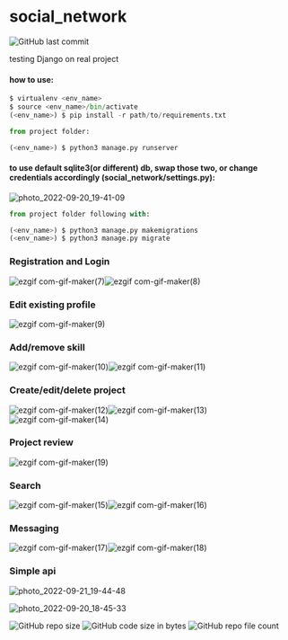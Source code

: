 # social_network
![GitHub last commit](https://img.shields.io/github/last-commit/co01l3r/social_network_dj)

testing Django on real project

#### how to use:
```python
$ virtualenv <env_name>
$ source <env_name>/bin/activate
(<env_name>) $ pip install -r path/to/requirements.txt

from project folder:

(<env_name>) $ python3 manage.py runserver
```

#### to use default sqlite3(or different) db, swap those two, or change credentials accordingly (social_network/settings.py):

![photo_2022-09-20_19-41-09](https://user-images.githubusercontent.com/25802489/191327467-4aac9bf3-c372-4939-9ecb-3fb3d117121d.jpg)

```python
from project folder following with:

(<env_name>) $ python3 manage.py makemigrations
(<env_name>) $ python3 manage.py migrate
```


### Registration and Login

![ezgif com-gif-maker(7)](https://user-images.githubusercontent.com/25802489/191311876-a4e8c9e0-d78a-4cfb-bd8f-cef7d76772ec.gif)![ezgif com-gif-maker(8)](https://user-images.githubusercontent.com/25802489/191311889-d72646a2-0cf8-4418-9046-f606efbf40f3.gif)

### Edit existing profile

![ezgif com-gif-maker(9)](https://user-images.githubusercontent.com/25802489/191312350-eeaaebd3-4144-46a0-8d1e-70f8193f567a.gif)

### Add/remove skill

![ezgif com-gif-maker(10)](https://user-images.githubusercontent.com/25802489/191312889-4809d66e-d203-49b3-a1d3-ff84fc847df6.gif)![ezgif com-gif-maker(11)](https://user-images.githubusercontent.com/25802489/191312895-d9859be5-273c-4508-943d-46538efbcb50.gif)

### Create/edit/delete project

![ezgif com-gif-maker(12)](https://user-images.githubusercontent.com/25802489/191313540-c42883d2-6a24-4571-b845-994829988217.gif)![ezgif com-gif-maker(13)](https://user-images.githubusercontent.com/25802489/191313770-42182b50-d88f-4b67-8c5f-a5d43e86e738.gif)![ezgif com-gif-maker(14)](https://user-images.githubusercontent.com/25802489/191314101-8e3d1a79-338b-4c50-b2e9-0f626fbbb816.gif)

### Project review

![ezgif com-gif-maker(19)](https://user-images.githubusercontent.com/25802489/191316237-2de42cf1-e470-414f-96fe-59413d466469.gif)

### Search

![ezgif com-gif-maker(15)](https://user-images.githubusercontent.com/25802489/191314687-2fe9aa6e-55bf-48b2-8e3a-1ec56ec8bc97.gif)![ezgif com-gif-maker(16)](https://user-images.githubusercontent.com/25802489/191314701-bca463cb-12f8-493b-aab6-beb9dd9ef5b7.gif)

### Messaging

![ezgif com-gif-maker(17)](https://user-images.githubusercontent.com/25802489/191315750-27a1a0f8-3d4f-4c5d-bf46-3bc3bc5e167b.gif)![ezgif com-gif-maker(18)](https://user-images.githubusercontent.com/25802489/191315761-4db0cf24-3963-486d-ba01-b6fd2052ad68.gif)


### Simple api

![photo_2022-09-21_19-44-48](https://user-images.githubusercontent.com/25802489/191574793-80a6c724-b722-452a-8811-f9b21fb4fe8d.jpg)

![photo_2022-09-20_18-45-33](https://user-images.githubusercontent.com/25802489/191316846-9b6ff0a0-819b-4e12-97d7-acbb1122a022.jpg)

![GitHub repo size](https://img.shields.io/github/repo-size/co01l3r/social_network_dj)
![GitHub code size in bytes](https://img.shields.io/github/languages/code-size/co01l3r/social_network_dj)
![GitHub repo file count](https://img.shields.io/github/directory-file-count/co01l3r/social_network_dj)


